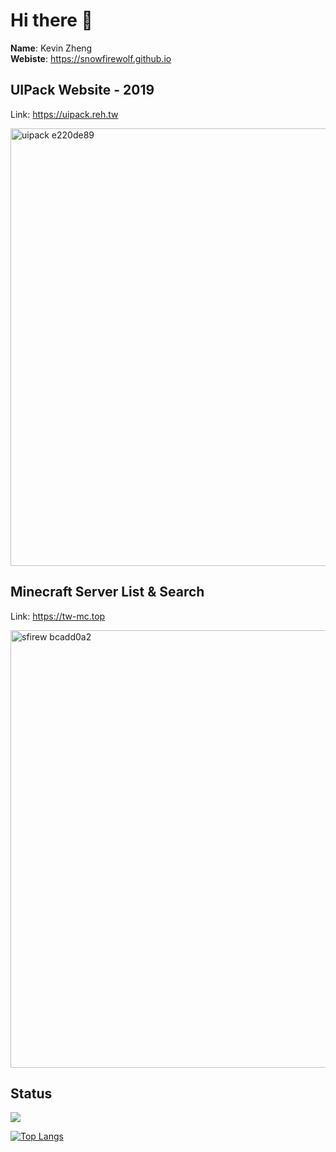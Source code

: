 # Hi there 👋

**Name**: Kevin Zheng <br>
**Webiste**: https://snowfirewolf.github.io




## UIPack Website - 2019
Link: https://uipack.reh.tw

<img src="https://user-images.githubusercontent.com/14024836/124941181-331b8300-e03d-11eb-9912-c446d8338e33.png" alt="uipack e220de89" width="700px">


## Minecraft Server List & Search
Link: https://tw-mc.top

<img src="https://user-images.githubusercontent.com/14024836/124942347-20ee1480-e03e-11eb-9fb0-ef951e08faa8.png" alt="sfirew bcadd0a2" width="700px">






## Status

<img src="https://github-readme-stats.vercel.app/api?username=snowfirewolf&show_icons=true&bg_color=30,e96443,904e95&title_color=fff&text_color=fff&icon_color=fff" />

[![Top Langs](https://github-readme-stats.vercel.app/api/top-langs/?username=snowfirewolf&layout=compact)](https://github.com/snowfirewolf/github-readme-stats)
